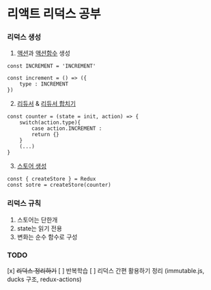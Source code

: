 # 리액트 리덕스 공부

### 리덕스 생성

1. [액션](https://github.com/yousung/react-redux-study/blob/master/src/actions/ActionTypes.js)과 [액션함수](https://github.com/yousung/react-redux-study/blob/master/src/actions/index.js) 생성

```
const INCREMENT = 'INCREMENT'
```

```
const increment = () => ({
    type : INCREMENT
})
```
2. [리듀서](https://github.com/yousung/react-redux-study/blob/master/src/reducers/color.js) & [리듀서 합치기](https://github.com/yousung/react-redux-study/blob/master/src/reducers/index.js)
```
const counter = (state = init, action) => {
    switch(action.type){
        case action.INCREMENT :
        return {}
    }
    (...)
}
```
3. [스토어 생성](https://github.com/yousung/react-redux-study/blob/master/src/index.js)
```
const { createStore } = Redux
const sotre = createStore(counter)
```

### 리덕스 규칙

1. 스토어는 단한개
2. state는 읽기 전용
3. 변화는 순수 함수로 구성

### TODO
[x] ~~리덕스 정리하기~~
[ ] 반복학습
[ ] 리덕스 간편 활용하기 정리 (immutable.js, ducks 구조,  redux-actions)
